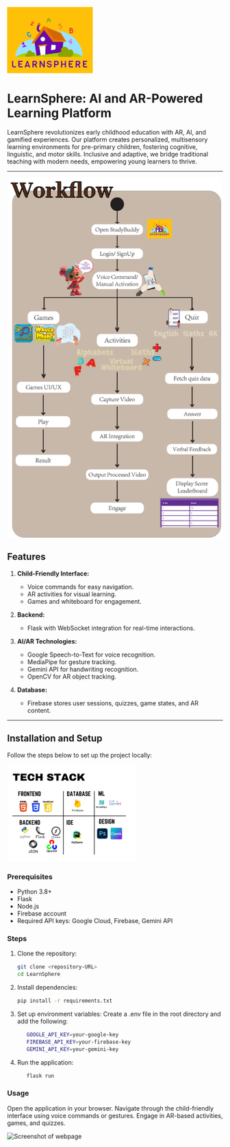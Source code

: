 <img src="images/logofinal.png" alt="LOGO" width="200">


# LearnSphere: AI and AR-Powered Learning Platform
LearnSphere revolutionizes early childhood education with AR, AI, and gamified experiences. Our platform creates personalized, multisensory learning environments for pre-primary children, fostering cognitive, linguistic, and motor skills. Inclusive and adaptive, we bridge traditional teaching with modern needs, empowering young learners to thrive.


---
<img src="images/Asset 2.png" alt="Workflow" width="500">

## Features
1. **Child-Friendly Interface:**  
   - Voice commands for easy navigation.  
   - AR activities for visual learning.  
   - Games and whiteboard for engagement.  

2. **Backend:**  
   - Flask with WebSocket integration for real-time interactions.  

3. **AI/AR Technologies:**  
   - Google Speech-to-Text for voice recognition.  
   - MediaPipe for gesture tracking.  
   - Gemini API for handwriting recognition.  
   - OpenCV for AR object tracking.  

4. **Database:**  
   - Firebase stores user sessions, quizzes, game states, and AR content.  

---

## Installation and Setup
Follow the steps below to set up the project locally:

<img src="images/TechStacklatest.png" alt="Tech Stack" width="300">

### Prerequisites
- Python 3.8+
- Flask
- Node.js
- Firebase account
- Required API keys: Google Cloud, Firebase, Gemini API

### Steps
1. Clone the repository:  
   ```bash
   git clone <repository-URL>
   cd LearnSphere

2. Install dependencies:
   ```bash
   pip install -r requirements.txt

3. Set up environment variables:
Create a .env file in the root directory and add the following:
   ```bash
      GOOGLE_API_KEY=your-google-key
      FIREBASE_API_KEY=your-firebase-key
      GEMINI_API_KEY=your-gemini-key

4. Run the application:

   ```bash
      flask run


### Usage
Open the application in your browser.
Navigate through the child-friendly interface using voice commands or gestures.
Engage in AR-based activities, games, and quizzes.

<img src="images/webpage.jpg" alt="Screenshot of webpage" width="400">



